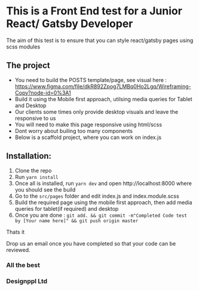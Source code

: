 # This is a Front End test for a Junior React/ Gatsby Developer

The aim of this test is to ensure that you can style react/gatsby pages using scss modules

## The project
- You need to build the POSTS template/page, see visual here : https://www.figma.com/file/dkR892Zpog7LMBq0Ho2Lgq/Wireframing-Copy?node-id=0%3A1
- Build it using the Mobile first approach, utilsing media queries for Tablet and Desktop
- Our clients some times only provide desktop visuals and leave the responsive to us
- You will need to make this page responsive using html/scss
- Dont worry about builing too many components
- Below is a scaffold project, where you can work on index.js

## Installation:
1. Clone the repo
2. Run ```yarn install```
3. Once all is installed, run ```yarn dev``` and open http://localhost:8000 where you should see the build
3. Go to the ```src/pages``` folder and edit index.js and index.module.scss
4. Build the required page using the mobile first approach, then add media queries for tablet(if required) and desktop
5. Once you are done : ```git add. && git commit -m"Completed Code test by [Your name here]" && git push origin master```

Thats it

Drop us an email once you have completed so that your code can be reviewed.

### All the best
### Designppl Ltd

